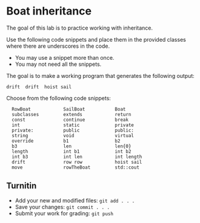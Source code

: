 # Boat inheritance
The goal of this lab is to practice working with inheritance.

Use the following code snippets and place them in the provided classes 
where there are underscores in the code.

- You may use a snippet more than once.
- You may not need all the snippets.

The goal is to make a working program that generates the following output:

```
drift  drift  hoist sail
```

Choose from the following code snippets:

```
  RowBoat            SailBoat           Boat
  subclasses         extends            return
  const              continue           break
  int                static             private
  private:           public             public:
  string             void               virtual
  override           b1                 b2
  b3                 len                len{0}
  length             int b1             int b2
  int b3             int len            int length
  drift              row row            hoist sail
  move               rowTheBoat         std::cout
```


## Turnitin
- Add your new and modified files: `git add . . . `
- Save your changes: `git commit . . . `
- Submit your work for grading: `git push`


